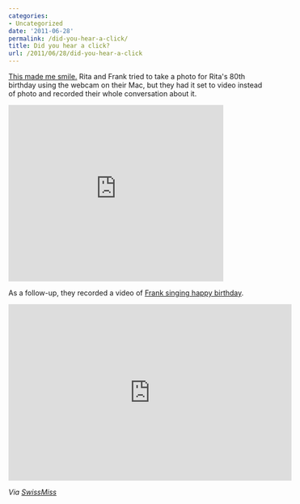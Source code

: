 ```yaml
---
categories:
- Uncategorized
date: '2011-06-28'
permalink: /did-you-hear-a-click/
title: Did you hear a click?
url: /2011/06/28/did-you-hear-a-click
---
```


<a href="https://www.youtube.com/watch?v=cRBcP6MmE8g">This made me smile.</a> Rita and Frank tried to take a photo for Rita's 80th birthday using the webcam on their Mac, but they had it set to video instead of photo and recorded their whole conversation about it.

<iframe class="alignc" width="425" height="349" src="https://www.youtube.com/embed/cRBcP6MmE8g?rel=0" frameborder="0" allowfullscreen></iframe>

As a follow-up, they recorded a video of <a href="https://www.youtube.com/watch?v=iBsArNPeajU&NR=1">Frank singing happy birthday</a>.

<iframe class="alignc" width="560" height="349" src="https://www.youtube.com/embed/iBsArNPeajU?rel=0" frameborder="0" allowfullscreen></iframe>

<em>Via <a href="http://www.swiss-miss.com/2011/06/do-you-hear-a-click.html">SwissMiss</a></em>
